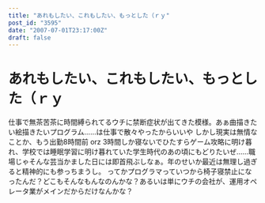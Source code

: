 ```yaml
---
title: "あれもしたい、これもしたい、もっとした（ｒｙ"
post_id: "3595"
date: "2007-07-01T23:17:00Z"
draft: false
---
```


# あれもしたい、これもしたい、もっとした（ｒｙ

仕事で無茶苦茶に時間縛られてるウチに禁断症状が出てきた模様。あぁ曲描きたい絵描きたいプログラム……は仕事で散々やったからいいや しかし現実は無情なことか、もう出勤8時間前 orz 3時間しか寝ないでひたすらゲーム攻略に明け暮れ、学校では睡眠学習に明け暮れていた学生時代のあの頃にもどりたいぜ……職場じゃそんな芸当かました日には即首飛ぶしなぁ。年のせいか最近は無理し過ぎると精神的にも参っちまうし。 ってかプログラマっていつから椅子寝禁止になったんだ？どこもそんなもんなのんかな？あるいは単にウチの会社が、運用オペレータ業がメインだからだけなんかな？
